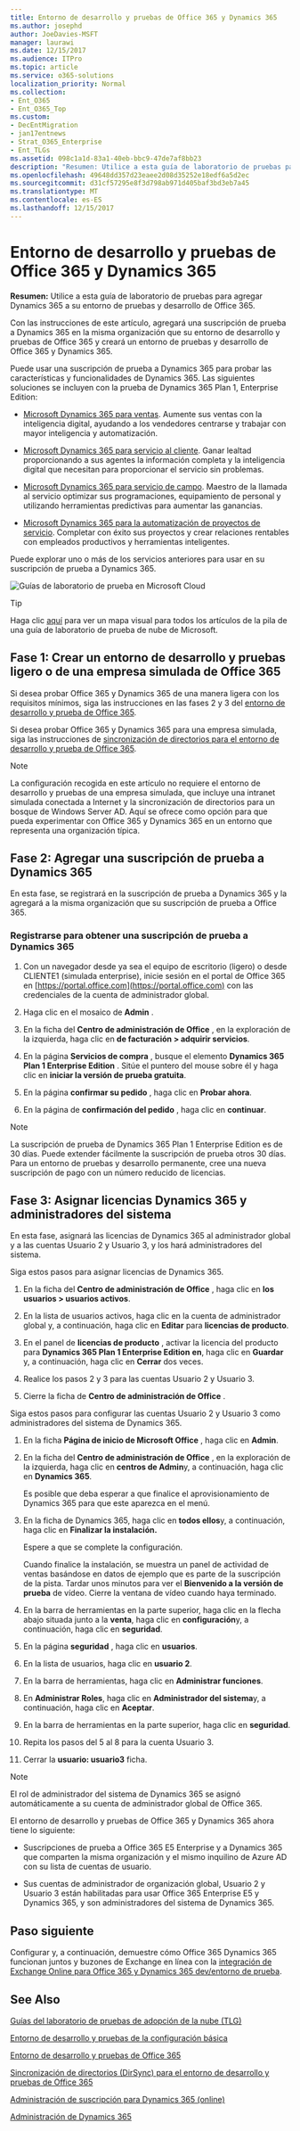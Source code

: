 ```yaml
---
title: Entorno de desarrollo y pruebas de Office 365 y Dynamics 365
ms.author: josephd
author: JoeDavies-MSFT
manager: laurawi
ms.date: 12/15/2017
ms.audience: ITPro
ms.topic: article
ms.service: o365-solutions
localization_priority: Normal
ms.collection:
- Ent_O365
- Ent_O365_Top
ms.custom:
- DecEntMigration
- jan17entnews
- Strat_O365_Enterprise
- Ent_TLGs
ms.assetid: 098c1a1d-83a1-40eb-bbc9-47de7af8bb23
description: "Resumen: Utilice a esta guía de laboratorio de pruebas para agregar Dynamics 365 a su entorno de pruebas y desarrollo de Office 365."
ms.openlocfilehash: 49648dd357d23eaee2d08d35252e18edf6a5d2ec
ms.sourcegitcommit: d31cf57295e8f3d798ab971d405baf3bd3eb7a45
ms.translationtype: MT
ms.contentlocale: es-ES
ms.lasthandoff: 12/15/2017
---
```

# <a name="office-365-and-dynamics-365-devtest-environment"></a>Entorno de desarrollo y pruebas de Office 365 y Dynamics 365

 **Resumen:** Utilice a esta guía de laboratorio de pruebas para agregar Dynamics 365 a su entorno de pruebas y desarrollo de Office 365.
  
Con las instrucciones de este artículo, agregará una suscripción de prueba a Dynamics 365 en la misma organización que su entorno de desarrollo y pruebas de Office 365 y creará un entorno de pruebas y desarrollo de Office 365 y Dynamics 365.
  
Puede usar una suscripción de prueba a Dynamics 365 para probar las características y funcionalidades de Dynamics 365. Las siguientes soluciones se incluyen con la prueba de Dynamics 365 Plan 1, Enterprise Edition:
  
- [Microsoft Dynamics 365 para ventas](https://www.microsoft.com/dynamics365/sales). Aumente sus ventas con la inteligencia digital, ayudando a los vendedores centrarse y trabajar con mayor inteligencia y automatización.
    
- [Microsoft Dynamics 365 para servicio al cliente](https://www.microsoft.com/dynamics365/customer-service). Ganar lealtad proporcionando a sus agentes la información completa y la inteligencia digital que necesitan para proporcionar el servicio sin problemas.
    
- [Microsoft Dynamics 365 para servicio de campo](https://www.microsoft.com/dynamics365/field-service). Maestro de la llamada al servicio optimizar sus programaciones, equipamiento de personal y utilizando herramientas predictivas para aumentar las ganancias.
    
- [Microsoft Dynamics 365 para la automatización de proyectos de servicio](https://www.microsoft.com/en-us/dynamics365/project-service-automation). Completar con éxito sus proyectos y crear relaciones rentables con empleados productivos y herramientas inteligentes.
    
Puede explorar uno o más de los servicios anteriores para usar en su suscripción de prueba a Dynamics 365.
  
![Guías de laboratorio de prueba en Microsoft Cloud](images/24ad0d1b-3274-40fb-972a-b8188b7268d1.png)
  
> [!TIP]
> Haga clic [aquí](http://aka.ms/catlgstack) para ver un mapa visual para todos los artículos de la pila de una guía de laboratorio de prueba de nube de Microsoft.
  
## <a name="phase-1-build-out-your-lightweight-or-simulated-enterprise-office-365-devtest-environment"></a>Fase 1: Crear un entorno de desarrollo y pruebas ligero o de una empresa simulada de Office 365

Si desea probar Office 365 y Dynamics 365 de una manera ligera con los requisitos mínimos, siga las instrucciones en las fases 2 y 3 del [entorno de desarrollo y prueba de Office 365](office-365-dev-test-environment.md).
  
Si desea probar Office 365 y Dynamics 365 para una empresa simulada, siga las instrucciones de [sincronización de directorios para el entorno de desarrollo y prueba de Office 365](dirsync-for-your-office-365-dev-test-environment.md).
  
> [!NOTE]
> La configuración recogida en este artículo no requiere el entorno de desarrollo y pruebas de una empresa simulada, que incluye una intranet simulada conectada a Internet y la sincronización de directorios para un bosque de Windows Server AD. Aquí se ofrece como opción para que pueda experimentar con Office 365 y Dynamics 365 en un entorno que representa una organización típica. 
  
## <a name="phase-2-add-a-dynamics-365-trial-subscription"></a>Fase 2: Agregar una suscripción de prueba a Dynamics 365

En esta fase, se registrará en la suscripción de prueba a Dynamics 365 y la agregará a la misma organización que su suscripción de prueba a Office 365.
  
### <a name="sign-up-for-a-dynamics-365-trial-subscription"></a>Registrarse para obtener una suscripción de prueba a Dynamics 365

1. Con un navegador desde ya sea el equipo de escritorio (ligero) o desde CLIENTE1 (simulada enterprise), inicie sesión en el portal de Office 365 en [https://portal.office.com](https://portal.office.com) con las credenciales de la cuenta de administrador global.
    
2. Haga clic en el mosaico de **Admin** .
    
3. En la ficha del **Centro de administración de Office** , en la exploración de la izquierda, haga clic en **de facturación > adquirir servicios**.
    
4. En la página **Servicios de compra** , busque el elemento **Dynamics 365 Plan 1 Enterprise Edition** . Sitúe el puntero del mouse sobre él y haga clic en **iniciar la versión de prueba gratuita**.
    
5. En la página **confirmar su pedido** , haga clic en **Probar ahora**.
    
6. En la página de **confirmación del pedido** , haga clic en **continuar**.
    
> [!NOTE]
> La suscripción de prueba de Dynamics 365 Plan 1 Enterprise Edition es de 30 días. Puede extender fácilmente la suscripción de prueba otros 30 días. Para un entorno de pruebas y desarrollo permanente, cree una nueva suscripción de pago con un número reducido de licencias. 
  
## <a name="phase-3-assign-dynamics-365-licenses-and-system-administrators"></a>Fase 3: Asignar licencias Dynamics 365 y administradores del sistema

En esta fase, asignará las licencias de Dynamics 365 al administrador global y a las cuentas Usuario 2 y Usuario 3, y los hará administradores del sistema.
  
Siga estos pasos para asignar licencias de Dynamics 365.
  
1. En la ficha del **Centro de administración de Office** , haga clic en **los usuarios > usuarios activos**.
    
2. En la lista de usuarios activos, haga clic en la cuenta de administrador global y, a continuación, haga clic en **Editar** para **licencias de producto**.
    
3. En el panel de **licencias de producto** , activar la licencia del producto para **Dynamics 365 Plan 1 Enterprise Edition** **en**, haga clic en **Guardar** y, a continuación, haga clic en **Cerrar** dos veces.
    
4. Realice los pasos 2 y 3 para las cuentas Usuario 2 y Usuario 3.
    
5. Cierre la ficha de **Centro de administración de Office** .
    
Siga estos pasos para configurar las cuentas Usuario 2 y Usuario 3 como administradores del sistema de Dynamics 365.
  
1. En la ficha **Página de inicio de Microsoft Office** , haga clic en **Admin**.
    
2. En la ficha del **Centro de administración de Office** , en la exploración de la izquierda, haga clic en **centros de Admin**y, a continuación, haga clic en **Dynamics 365**.
    
    Es posible que deba esperar a que finalice el aprovisionamiento de Dynamics 365 para que este aparezca en el menú.
    
3. En la ficha de Dynamics 365, haga clic en **todos ellos**y, a continuación, haga clic en **Finalizar la instalación.**
    
    Espere a que se complete la configuración.
    
    Cuando finalice la instalación, se muestra un panel de actividad de ventas basándose en datos de ejemplo que es parte de la suscripción de la pista. Tardar unos minutos para ver el **Bienvenido a la versión de prueba** de vídeo. Cierre la ventana de vídeo cuando haya terminado.
    
4. En la barra de herramientas en la parte superior, haga clic en la flecha abajo situada junto a la **venta**, haga clic en **configuración**y, a continuación, haga clic en **seguridad**.
    
5. En la página **seguridad** , haga clic en **usuarios**.
    
6. En la lista de usuarios, haga clic en **usuario 2**.
    
7. En la barra de herramientas, haga clic en **Administrar funciones**.
    
8. En **Administrar Roles**, haga clic en **Administrador del sistema**y, a continuación, haga clic en **Aceptar**.
    
9. En la barra de herramientas en la parte superior, haga clic en **seguridad**.
    
10. Repita los pasos del 5 al 8 para la cuenta Usuario 3.
    
11. Cerrar la **usuario: usuario3** ficha.
    
> [!NOTE]
> El rol de administrador del sistema de Dynamics 365 se asignó automáticamente a su cuenta de administrador global de Office 365. 
  
El entorno de desarrollo y pruebas de Office 365 y Dynamics 365 ahora tiene lo siguiente:
  
- Suscripciones de prueba a Office 365 E5 Enterprise y a Dynamics 365 que comparten la misma organización y el mismo inquilino de Azure AD con su lista de cuentas de usuario.
    
- Sus cuentas de administrador de organización global, Usuario 2 y Usuario 3 están habilitadas para usar Office 365 Enterprise E5 y Dynamics 365, y son administradores del sistema de Dynamics 365.
    
## <a name="next-step"></a>Paso siguiente

Configurar y, a continuación, demuestre cómo Office 365 Dynamics 365 funcionan juntos y buzones de Exchange en línea con la [integración de Exchange Online para Office 365 y Dynamics 365 dev/entorno de prueba](exchange-online-integration-for-your-office-365-and-dynamics-365-dev-test-enviro.md).
  
## <a name="see-also"></a>See Also

[Guías del laboratorio de pruebas de adopción de la nube (TLG)](cloud-adoption-test-lab-guides-tlgs.md)
  
[Entorno de desarrollo y pruebas de la configuración básica](base-configuration-dev-test-environment.md)
  
[Entorno de desarrollo y pruebas de Office 365](office-365-dev-test-environment.md)
  
[Sincronización de directorios (DirSync) para el entorno de desarrollo y pruebas de Office 365](dirsync-for-your-office-365-dev-test-environment.md)

[Administración de suscripción para Dynamics 365 (online)](https://technet.microsoft.com/library/jj679903.aspx)
  
[Administración de Dynamics 365](https://technet.microsoft.com/library/dn531101.aspx)


